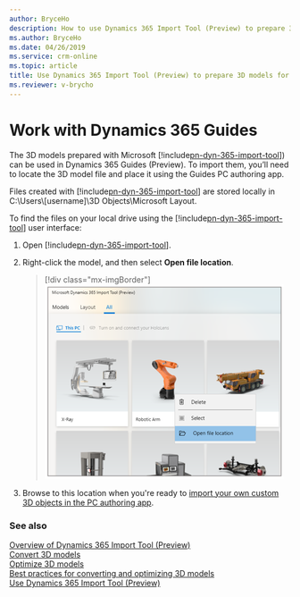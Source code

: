 ```yaml
---
author: BryceHo
description: How to use Dynamics 365 Import Tool (Preview) to prepare 3D models for Dynamics 365 Guides (Preview)
ms.author: BryceHo
ms.date: 04/26/2019
ms.service: crm-online
ms.topic: article
title: Use Dynamics 365 Import Tool (Preview) to prepare 3D models for Dynamics 365 Guides (Preview)
ms.reviewer: v-brycho
---
```


# Work with Dynamics 365 Guides

The 3D models prepared with Microsoft [!include[pn-dyn-365-import-tool](../includes/pn-dyn-365-import-tool.md)]) can be used in Dynamics 365 Guides (Preview). To import them, you’ll need to locate the 3D model file and place it using the Guides PC authoring app.

Files created with [!include[pn-dyn-365-import-tool](../includes/pn-dyn-365-import-tool.md)] are stored locally in C:\Users\\[username]\3D Objects\Microsoft Layout. 

To find the files on your local drive using the [!include[pn-dyn-365-import-tool](../includes/pn-dyn-365-import-tool.md)] user interface:

1.	Open [!include[pn-dyn-365-import-tool](../includes/pn-dyn-365-import-tool.md)].

2.	Right-click the model, and then select **Open file location**.  

    > [!div class="mx-imgBorder"]
    > ![Locate file](media/locate-model.PNG "Locate file") 
  
3.	Browse to this location when you're ready to [import your own custom 3D objects in the PC authoring app](https://docs.microsoft.com/en-us/dynamics365/mixed-reality/guides/pc-authoring#import).


### See also
[Overview of Dynamics 365 Import Tool (Preview)](index.md)<br>
[Convert 3D models](convert-models.md)<br>
[Optimize 3D models](optimize-models.md)<br>
[Best practices for converting and optimizing 3D models](best-practices.md)<br>
[Use Dynamics 365 Import Tool (Preview)](import-tool.md)
